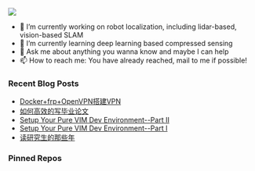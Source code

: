 ![](https://capsule-render.vercel.app/api?type=waving&height=200&text=BILL&desc=Please%20visit%20www.bingfeng.tech&fontAlignY=40&color=gradient)

- 🔭 I’m currently working on robot localization, including lidar-based, vision-based SLAM
- 🌱 I’m currently learning deep learning based compressed sensing
- 💬 Ask me about anything you wanna know and maybe I can help
- 📫 How to reach me: You have already reached, mail to me if possible!

<div>
  

### Recent Blog Posts


* [Docker+frp+OpenVPN搭建VPN](https://sunbingfeng.github.io/blog/how_to_setup_a_vpn/)
* [如何高效的写毕业论文](https://sunbingfeng.github.io/blog/how_to_write_thesis_efficiently/)
* [Setup Your Pure VIM Dev Environment--Part II](https://sunbingfeng.github.io/blog/Setup_Your_VIM_Env_Part_II/)
* [Setup Your Pure VIM Dev Environment--Part I](https://sunbingfeng.github.io/blog/Setup_Your_VIM_Env/)
* [读研究生的那些年](https://sunbingfeng.github.io/blog/master_summary/)
### Pinned Repos

</div>
